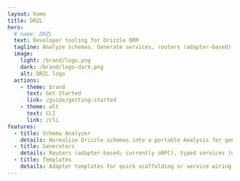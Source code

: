 ```yaml
---
layout: home
title: DRZL
hero:
  # name: DRZL
  text: Developer tooling for Drizzle ORM
  tagline: Analyze schemas. Generate services, routers (adapter-based), and validation.
  image:
    light: /brand/logo.png
    dark: /brand/logo-dark.png
    alt: DRZL logo
  actions:
    - theme: brand
      text: Get Started
      link: /guide/getting-started
    - theme: alt
      text: CLI
      link: /cli
features:
  - title: Schema Analyzer
    details: Normalize Drizzle schemas into a portable Analysis for generators.
  - title: Generators
    details: Routers (adapter-based; currently oRPC), typed services (with serverless-friendly database injection), and validation schemas (Zod, Valibot, ArkType).
  - title: Templates
    details: Adapter templates for quick scaffolding or service wiring. Request custom templates as a paid service.
---
```

